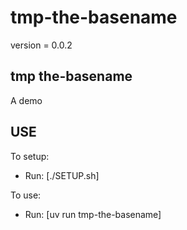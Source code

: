 # tmp-the-basename

version = 0.0.2

## tmp the-basename

A demo

## USE

To setup:
- Run: [./SETUP.sh]

To use:
- Run: [uv run tmp-the-basename]
